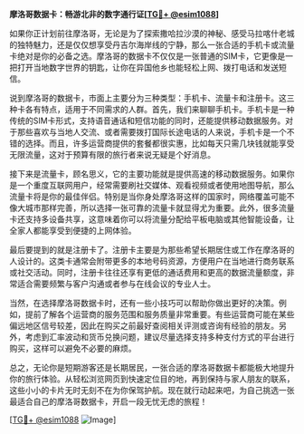 **摩洛哥数据卡：畅游北非的数字通行证[[TG💪+ @esim1088](https://t.me/s/esim1088)]**

如果你正计划前往摩洛哥，无论是为了探索撒哈拉沙漠的神秘、感受马拉喀什老城的独特魅力，还是仅仅想享受丹吉尔海岸线的宁静，那么一张合适的手机卡或流量卡绝对是你的必备之选。摩洛哥的数据卡不仅仅是一张普通的SIM卡，它更像是一把打开当地数字世界的钥匙，让你在异国他乡也能轻松上网、拨打电话和发送短信。

说到摩洛哥的数据卡，市面上主要分为三种类型：手机卡、流量卡和注册卡。这三种卡各有特点，适用于不同需求的人群。首先，我们来聊聊手机卡。手机卡是一种传统的SIM卡形式，支持语音通话和短信功能的同时，还能提供移动数据服务。对于那些喜欢与当地人交流、或者需要拨打国际长途电话的人来说，手机卡是一个不错的选择。而且，许多运营商提供的套餐都很实惠，比如每天只需几块钱就能享受无限流量，这对于预算有限的旅行者来说无疑是个好消息。

接下来是流量卡，顾名思义，它的主要功能就是提供高速的移动数据服务。如果你是一个重度互联网用户，经常需要刷社交媒体、观看视频或者使用地图导航，那么流量卡将是你的最佳伴侣。特别是当你身处摩洛哥这样的国家时，网络覆盖可能不像大城市那样完善，所以选择一张可靠的流量卡就显得尤为重要。此外，很多流量卡还支持多设备共享，这意味着你可以将流量分配给平板电脑或其他智能设备，让全家人都能享受到便捷的上网体验。

最后要提到的就是注册卡了。注册卡主要是为那些希望长期居住或工作在摩洛哥的人设计的。这类卡通常会附带更多的本地号码资源，方便用户在当地进行商务联系或社交活动。同时，注册卡往往还享有更低的通话费用和更高的数据流量额度，非常适合需要频繁与客户沟通或者参与在线会议的专业人士。

当然，在选择摩洛哥数据卡时，还有一些小技巧可以帮助你做出更好的决策。例如，提前了解各个运营商的服务范围和服务质量非常重要。有些运营商可能在某些偏远地区信号较差，因此在购买之前最好查阅相关评测或咨询有经验的朋友。另外，考虑到汇率波动和货币兑换问题，建议尽量选择支持多种支付方式的平台进行购买，这样可以避免不必要的麻烦。

总之，无论你是短期游客还是长期居民，一张合适的摩洛哥数据卡都能极大地提升你的旅行体验。从轻松浏览网页到快速定位目的地，再到保持与家人朋友的联系，这些小小的卡片无时无刻不在为你保驾护航。现在就行动起来吧，为自己挑选一张最适合自己的摩洛哥数据卡，开启一段无忧无虑的旅程！

[[TG💪+ @esim1088](https://t.me/s/esim1088) ![Image](https://i.postimg.cc/4NQfJmqS/Snipaste-2025-05-13-00-14-12.png)]